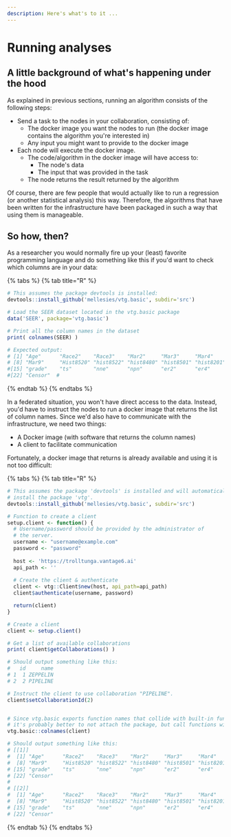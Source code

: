 ```yaml
---
description: Here's what's to it ...
---
```


# Running analyses

## A little background of what's happening under the hood

As explained in previous sections, running an algorithm consists of the following steps:

* Send a task to the nodes in your collaboration, consisting of:
  * The docker image you want the nodes to run \(the docker image contains the algorithm you're interested in\)
  * Any input you might want to provide to the docker image
* Each node will execute the docker image. 
  * The code/algorithm in the docker image will have access to:
    * The node's data
    * The input that was provided in the task
  * The node returns the result returned by the algorithm

Of course, there are few people that would actually like to run a regression \(or another statistical analysis\) this way. Therefore, the algorithms that have been written for the infrastructure have been packaged in such a way that using them is manageable.

## So how, then?

As a researcher you would normally fire up your \(least\) favorite programming language and do something like this if you'd want to check which columns are in your data:

{% tabs %}
{% tab title="R" %}
```r
# This assumes the package devtools is installed:
devtools::install_github('mellesies/vtg.basic', subdir='src')

# Load the SEER dataset located in the vtg.basic package
data('SEER', package='vtg.basic')

# Print all the column names in the dataset
print( colnames(SEER) )

# Expected output:
# [1] "Age"      "Race2"    "Race3"    "Mar2"     "Mar3"     "Mar4"     "Mar5"    
# [8] "Mar9"     "Hist8520" "hist8522" "hist8480" "hist8501" "hist8201" "hist8211"
#[15] "grade"    "ts"       "nne"      "npn"      "er2"      "er4"      "Time"    
#[22] "Censor"  # 
```
{% endtab %}
{% endtabs %}

In a federated situation, you won't have direct access to the data. Instead, you'd have to instruct the nodes to run a docker image that returns the list of column names. Since we'd also have to communicate with the infrastructure, we need two things:

* A Docker image \(with software that returns the column names\)
* A client to facilitate communication

Fortunately, a docker image that returns is already available and using it is not too difficult:

{% tabs %}
{% tab title="R" %}
```r
# This assumes the package 'devtools' is installed and will automatically
# install the package 'vtg'.
devtools::install_github('mellesies/vtg.basic', subdir='src')

# Function to create a client
setup.client <- function() {
  # Username/password should be provided by the administrator of
  # the server.
  username <- "username@example.com"
  password <- "password"
  
  host <- 'https://trolltunga.vantage6.ai'
  api_path <- ''
  
  # Create the client & authenticate
  client <- vtg::Client$new(host, api_path=api_path)
  client$authenticate(username, password)

  return(client)
}

# Create a client
client <- setup.client()

# Get a list of available collaborations
print( client$getCollaborations() )

# Should output something like this:
#   id     name
# 1  1 ZEPPELIN
# 2  2 PIPELINE

# Instruct the client to use collaboration "PIPELINE".
client$setCollaborationId(2)


# Since vtg.basic exports function names that collide with built-in functions, 
# it's probably better to not attach the package, but call functions with a prefix instead. 
vtg.basic::colnames(client)

# Should output something like this:
# [[1]]
#  [1] "Age"      "Race2"    "Race3"    "Mar2"     "Mar3"     "Mar4"     "Mar5"    
#  [8] "Mar9"     "Hist8520" "hist8522" "hist8480" "hist8501" "hist8201" "hist8211"
# [15] "grade"    "ts"       "nne"      "npn"      "er2"      "er4"      "Time"    
# [22] "Censor"  
# 
# [[2]]
#  [1] "Age"      "Race2"    "Race3"    "Mar2"     "Mar3"     "Mar4"     "Mar5"    
#  [8] "Mar9"     "Hist8520" "hist8522" "hist8480" "hist8501" "hist8201" "hist8211"
# [15] "grade"    "ts"       "nne"      "npn"      "er2"      "er4"      "Time"    
# [22] "Censor"  
```
{% endtab %}
{% endtabs %}

